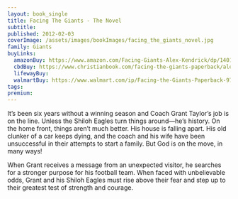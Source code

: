 ```yaml
---
layout: book_single
title: Facing The Giants - The Novel
subtitle:
published: 2012-02-03
coverImage: /assets/images/bookImages/facing_the_giants_novel.jpg
family: Giants
buyLinks:
  amazonBuy: https://www.amazon.com/Facing-Giants-Alex-Kendrick/dp/1401685269/ref=sr_1_1?keywords=Facing+the+Giants+novel&qid=1637283442&qsid=141-6196979-4180442&sr=8-1&sres=1401685269%2CB0863S9M34%2CB08N9MT6HJ%2C1645056422%2C0765387476%2C054470505X%2CB08MT2QMZL%2CB08JKP2G5S%2C031652137X%2C0800728815%2CB08VDRT7B7%2CB07CX8V9WV%2CB091P9D4ML%2C0316502243%2C1250075580%2CB076NSMTWF&srpt=ABIS_BOOK
  cbdBuy: https://www.christianbook.com/facing-the-giants-paperback/alex-kendrick/9781401685263/pd/685263?event=ESRCN
  lifewayBuy:
  walmartBuy: https://www.walmart.com/ip/Facing-the-Giants-Paperback-9781401685263/15942716
tags:
premium:
---
```

It’s been six years without a winning season and Coach Grant Taylor’s job is on the line. Unless the Shiloh Eagles turn things around—he’s history. On the home front, things aren’t much better. His house is falling apart. His old clunker of a car keeps dying, and the coach and his wife have been unsuccessful in their attempts to start a family. But God is on the move, in many ways!

When Grant receives a message from an unexpected visitor, he searches for a stronger purpose for his football team. When faced with unbelievable odds, Grant and his Shiloh Eagles must rise above their fear and step up to their greatest test of strength and courage.
